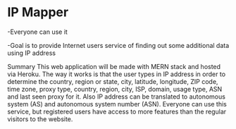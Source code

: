 # IP Mapper

-Everyone can use it

-Goal is to provide Internet users service of finding out some additional data using IP address

Summary
This web application will be made with MERN stack and hosted via Heroku. The way it works is that the user types in IP address in order to determine the country, region or state, city, latitude, longitude, ZIP code, time zone, proxy type, country, region, city, ISP, domain, usage type, ASN and last seen proxy for it. Also IP address can be translated to autonomous system (AS) and autonomous system number (ASN). Everyone can use this service, but registered users have access to more features than the regular visitors to the website. 








